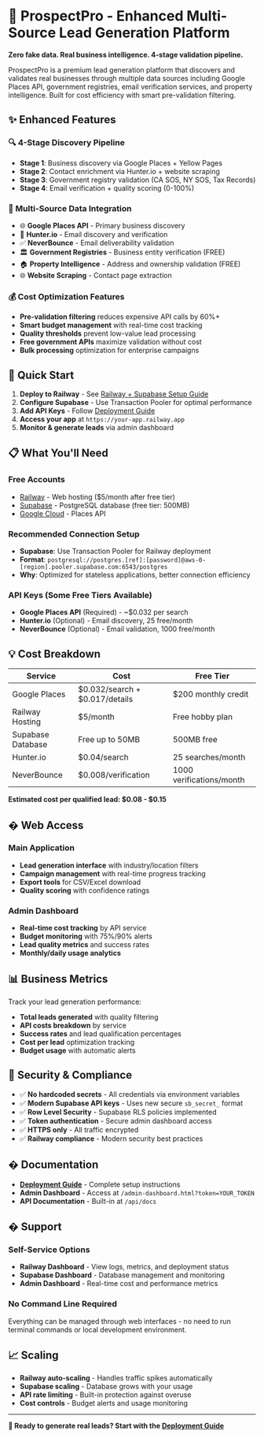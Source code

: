 # 🎯 ProspectPro - Enhanced Multi-Source Lead Generation Platform

**Zero fake data. Real business intelligence. 4-stage validation pipeline.**

ProspectPro is a premium lead generation platform that discovers and validates real businesses through multiple data sources including Google Places API, government registries, email verification services, and property intelligence. Built for cost efficiency with smart pre-validation filtering.

## ✨ Enhanced Features

### 🔍 4-Stage Discovery Pipeline
- **Stage 1**: Business discovery via Google Places + Yellow Pages
- **Stage 2**: Contact enrichment via Hunter.io + website scraping  
- **Stage 3**: Government registry validation (CA SOS, NY SOS, Tax Records)
- **Stage 4**: Email verification + quality scoring (0-100%)

### 🎯 Multi-Source Data Integration
- 🌐 **Google Places API** - Primary business discovery
- 📧 **Hunter.io** - Email discovery and verification  
- ✅ **NeverBounce** - Email deliverability validation
- 🏛️ **Government Registries** - Business entity verification (FREE)
- 🏠 **Property Intelligence** - Address and ownership validation (FREE)
- 🌐 **Website Scraping** - Contact page extraction

### 💰 Cost Optimization Features
- **Pre-validation filtering** reduces expensive API calls by 60%+
- **Smart budget management** with real-time cost tracking
- **Quality thresholds** prevent low-value lead processing
- **Free government APIs** maximize validation without cost
- **Bulk processing** optimization for enterprise campaigns

## 🚀 Quick Start

1. **Deploy to Railway** - See [Railway + Supabase Setup Guide](RAILWAY_SUPABASE_SETUP.md)
2. **Configure Supabase** - Use Transaction Pooler for optimal performance  
3. **Add API Keys** - Follow [Deployment Guide](DEPLOYMENT_GUIDE.md)
4. **Access your app** at `https://your-app.railway.app`
5. **Monitor & generate leads** via admin dashboard

## 📋 What You'll Need

### Free Accounts
- [Railway](https://railway.app) - Web hosting ($5/month after free tier)
- [Supabase](https://supabase.com) - PostgreSQL database (free tier: 500MB)
- [Google Cloud](https://console.cloud.google.com) - Places API

### Recommended Connection Setup
- **Supabase**: Use Transaction Pooler for Railway deployment
- **Format**: `postgresql://postgres.[ref]:[password]@aws-0-[region].pooler.supabase.com:6543/postgres`
- **Why**: Optimized for stateless applications, better connection efficiency

### API Keys (Some Free Tiers Available)
- **Google Places API** (Required) - ~$0.032 per search
- **Hunter.io** (Optional) - Email discovery, 25 free/month
- **NeverBounce** (Optional) - Email validation, 1000 free/month

## 💡 Cost Breakdown

| Service | Cost | Free Tier |
|---------|------|-----------|
| Google Places | $0.032/search + $0.017/details | $200 monthly credit |
| Railway Hosting | $5/month | Free hobby plan |
| Supabase Database | Free up to 50MB | 500MB free |
| Hunter.io | $0.04/search | 25 searches/month |
| NeverBounce | $0.008/verification | 1000 verifications/month |

**Estimated cost per qualified lead: $0.08 - $0.15**

## � Web Access

### Main Application
- **Lead generation interface** with industry/location filters
- **Campaign management** with real-time progress tracking
- **Export tools** for CSV/Excel download
- **Quality scoring** with confidence ratings

### Admin Dashboard
- **Real-time cost tracking** by API service
- **Budget monitoring** with 75%/90% alerts  
- **Lead quality metrics** and success rates
- **Monthly/daily usage analytics**

## 📊 Business Metrics

Track your lead generation performance:
- **Total leads generated** with quality filtering
- **API costs breakdown** by service
- **Success rates** and lead qualification percentages
- **Cost per lead** optimization tracking
- **Budget usage** with automatic alerts

## 🔐 Security & Compliance

- ✅ **No hardcoded secrets** - All credentials via environment variables
- ✅ **Modern Supabase API keys** - Uses new secure `sb_secret_` format
- ✅ **Row Level Security** - Supabase RLS policies implemented
- ✅ **Token authentication** - Secure admin dashboard access
- ✅ **HTTPS only** - All traffic encrypted
- ✅ **Railway compliance** - Modern security best practices

## � Documentation

- **[Deployment Guide](DEPLOYMENT_GUIDE.md)** - Complete setup instructions
- **Admin Dashboard** - Access at `/admin-dashboard.html?token=YOUR_TOKEN`
- **API Documentation** - Built-in at `/api/docs`

## �️ Support

### Self-Service Options
- **Railway Dashboard** - View logs, metrics, and deployment status
- **Supabase Dashboard** - Database management and monitoring
- **Admin Dashboard** - Real-time cost and performance metrics

### No Command Line Required
Everything can be managed through web interfaces - no need to run terminal commands or local development environment.

## 📈 Scaling

- **Railway auto-scaling** - Handles traffic spikes automatically
- **Supabase scaling** - Database grows with your usage
- **API rate limiting** - Built-in protection against overuse
- **Cost controls** - Budget alerts and usage monitoring

---

**🚀 Ready to generate real leads? Start with the [Deployment Guide](DEPLOYMENT_GUIDE.md)**